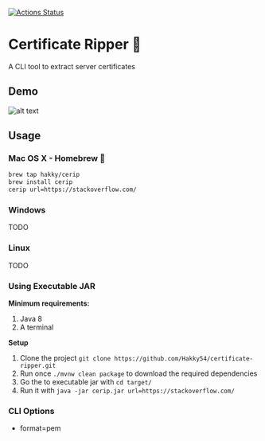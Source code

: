 [![Actions Status](https://github.com/Hakky54/certificate-ripper/workflows/Build/badge.svg)](https://github.com/Hakky54/certificate-ripper/actions)

# Certificate Ripper 🔐
A CLI tool to extract server certificates

## Demo
![alt text](https://github.com/Hakky54/certificate-ripper/blob/master/images/demo.gif?raw=true)

## Usage
### Mac OS X - Homebrew 🍺
```bash
brew tap hakky/cerip
brew install cerip
cerip url=https://stackoverflow.com/
```
### Windows
TODO

### Linux
TODO

### Using Executable JAR
**Minimum requirements:**
1. Java 8
3. A terminal

**Setup**
1. Clone the project `git clone https://github.com/Hakky54/certificate-ripper.git`
2. Run once `./mvnw clean package` to download the required dependencies
3. Go the to executable jar with `cd target/`
4. Run it with `java -jar cerip.jar url=https://stackoverflow.com/`

### CLI Options
- format=pem
